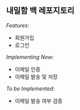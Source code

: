 ## 내밀함 백 레포지토리

_Features_:
- 회원가입
- 로그인

_Implementing Now_:
- 이메일 인증
- 이메일 발송 및 저장

_To be Implemented_:
- 이메일 발송 여부 검증

